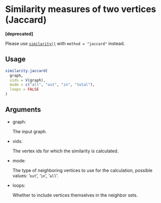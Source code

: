 # Similarity measures of two vertices (Jaccard)

**\[deprecated\]**

Please use
[`similarity()`](https://r.igraph.org/reference/similarity.md) with
`method = "jaccard"` instead.

## Usage

``` r
similarity.jaccard(
  graph,
  vids = V(graph),
  mode = c("all", "out", "in", "total"),
  loops = FALSE
)
```

## Arguments

- graph:

  The input graph.

- vids:

  The vertex ids for which the similarity is calculated.

- mode:

  The type of neighboring vertices to use for the calculation, possible
  values: ‘`out`’, ‘`in`’, ‘`all`’.

- loops:

  Whether to include vertices themselves in the neighbor sets.
